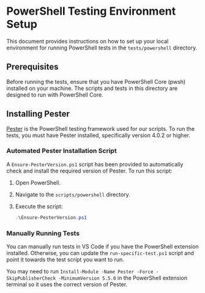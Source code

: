 # PowerShell Testing Environment Setup

This document provides instructions on how to set up your local environment for running PowerShell tests in the `tests/powershell` directory.

## Prerequisites

Before running the tests, ensure that you have PowerShell Core (pwsh) installed on your machine. The scripts and tests in this directory are designed to run with PowerShell Core.

## Installing Pester

[Pester](https://github.com/pester/Pester) is the PowerShell testing framework used for our scripts. To run the tests, you must have Pester installed, specifically version 4.0.2 or higher.

### Automated Pester Installation Script

A `Ensure-PesterVersion.ps1` script has been provided to automatically check and install the required version of Pester. To run this script:

1. Open PowerShell.
2. Navigate to the `scripts/powershell` directory.
3. Execute the script:

   ```powershell
   .\Ensure-PesterVersion.ps1

### Manually Running Tests

You can manually run tests in VS Code if you have the PowerShell extension installed. Otherwise, you can update the `run-specific-test.ps1` script and point it towards the test script you want to run.

You may need to run `Install-Module -Name Pester -Force -SkipPublisherCheck -MinimumVersion 5.5.0` in the PowerShell extension terminal so it uses the correct version of Pester.